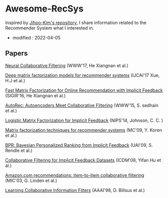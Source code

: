 # Awesome-RecSys

Inspired by [Jihoo-Kim's repository], I share information related to the Recommender System what I interested in.

[Jihoo-Kim's repository]: https://github.com/jihoo-kim/awesome-RecSys

- modified : 2022-04-05


## Papers

[Neural Collaborative Filtering] (WWW'17, He Xiangnan et al.)

[Neural Collaborative Filtering]: http://184pc128.csie.ntnu.edu.tw/presentation/19-10-18/Neural%20Collaborative%20Filtering.pdf "NCF, NeuMF"

[Deep matrix factorization models for recommender systems] (IJCAI'17 Xue, H.J et al.)

[Deep matrix factorization models for recommender systems]: https://web.archive.org/web/20180721070244id_/https://www.ijcai.org/proceedings/2017/0447.pdf "DMF"

[Fast Matrix Factorization for Online Recommendation with Implicit Feedback] (SIGIR'16, He Xiangnan et al.)

[Fast Matrix Factorization for Online Recommendation with Implicit Feedback]: http://staff.ustc.edu.cn/~hexn/papers/sigir16-eals-cm.pdf "FMF"

[AutoRec: Autoencoders Meet Collaborative Filtering] (WWW'15, S. sedhain et al.)

[AutoRec: Autoencoders Meet Collaborative Filtering]: https://web.archive.org/web/20160312152337id_/http://users.cecs.anu.edu.au/~ssanner/Papers/www15.pdf "AutoRec"

[Logistic Matrix Factorization for Implicit Feedback] (NIPS'14, Johnson, C. C. )

[Logistic Matrix Factorization for Implicit Feedback]: http://web.stanford.edu/~rezab/nips2014workshop/submits/logmat.pdf "LMF"

[Matrix factorization techniques for recommender systems] (MC'09, Y. Koren et al.)

[Matrix factorization techniques for recommender systems]: https://rakaposhi.eas.asu.edu/cse494/lsi-for-collab-filtering.pdf "MF"

[BPR: Bayesian Personalized Ranking from Implicit Feedback] (UAI'09, S. Rendle et al.)

[BPR: Bayesian Personalized Ranking from Implicit Feedback]: https://arxiv.org/ftp/arxiv/papers/1205/1205.2618.pdf "BPR"

[Collaborative Filtering for Implicit Feedback Datasets] (ICDM'08, Yifan Hu et al.)

[Collaborative Filtering for Implicit Feedback Datasets]: https://web.archive.org/web/20110401191554id_/http://www2.research.att.com/~yifanhu/PUB/cf.pdf "ALS"

[Amazon.com recommendations: item-to-item collaborative filtering] (MIC'03, G. Linden et al.)

[Amazon.com recommendations: item-to-item collaborative filtering]: http://www.cs.umd.edu/~samir/498/Amazon-Recommendations.pdf "IBCF"

[Learning Collaborative Information Filters] (AAAI'98, D. Billsus et al.)

[Learning Collaborative Information Filters]: https://www.aaai.org/Papers/Workshops/1998/WS-98-08/WS98-08-005.pdf "SVD"
